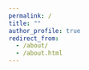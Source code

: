 ```yaml
---
permalink: /
title: ""
author_profile: true
redirect_from: 
  - /about/
  - /about.html
---
```





<!-- <!DOCTYPE html> -->
<html lang="en">
<head>
    <meta charset="UTF-8">
    <meta name="viewport" content="width=device-width, initial-scale=1.0">
    <title>Welcome to My Page - Haoyu Wang</title>
    <meta name="description" content="Haiyang Liao's academic and research portfolio page, detailing projects in Geological Engineering and research in DAS seismology.">
    <meta name="keywords" content="Haiyang Liao, DAS Seismology, Geological Engineering, Nanjing University, PhD Research, Subsurface Imaging">
    <meta name="author" content="Haiyang Liao">
    <style>
        /* Reset margin, padding, and box-sizing for all elements to ensure consistency */
        *, *::before, *::after {
            margin: 0;
            padding: 0;
            box-sizing: border-box;
        }

        /* Set global font styles */
        body {
            font-family: Arial, sans-serif;
            line-height: 1.6;
            color: #333; /* Keep text color simple and consistent */
        }

        /* Header styling */
        header {
            padding: 5px 10px;
            text-align: center;
        }

        /* Section styling */
        section {
            margin: 5px;
            padding: 10px;
        }

        /* Heading styles */
        h1, h2 {
            margin-bottom: 5px; /* Consistent space below headings */
        }

        /* Link styles */
        a {
            color: #0077cc;
            text-decoration: none;
        }

        a:hover {
            text-decoration: underline;
        }

        /* List styles */
        ul {
            list-style-type: none; /* No bullets */
            padding-left: 10px;
        }

        li {
            margin-bottom: 5x;
        }

        /* Remove footer styling for simplicity */
    </style>
</head>
<body>
    <header>
         <!-- Image added here -->
        <h1>Welcome to My Page</h1>
    </header>
    <section>
        <p>My name is Haoyu Wang, a Ph.D. candidate from <a href="https://www.nju.edu.cn/en/">Nanjing University</a>
        <br> Major: Geological Engineering
        <br> Supervisor: <a href="https://es.nju.edu.cn/geosensing/">Prof. Dan Zhang</a>
        <br> Laboratory: <a href="https://es.nju.edu.cn/acei/main.htm">Advanced Computational Engineering Institute for Earth Environment (ACEI)</a>
        <br> Faculty: <a href="https://es.nju.edu.cn/esen/main.htm">School of Earth Sciences and Engineering</a></p>
    </section>
    <section id="research">
        <h2>Research Interests</h2>
        <!-- <h3>Interests</h3> -->
        <p>- Application of Distributed Fiber Optic Sensing (DFOS) on Energy Geostructure. 
        <br>- Application of enhanced Phase Change Materials (PCM) on Energy Piles.
        <br>- Estimation of the seepage field around an energy pile using its temperature profile measured by DFOS</p>
        <h2>Project</h2>
        <!-- <h3>Interests</h3> -->
        <p>- Application of Distributed Fiber Optic Sensing (DFOS) on Energy Geostructure. 
        <br>- Application of enhanced Phase Change Materials (PCM) on Energy Piles.
        <br>- Estimation of the seepage field around an energy pile using its temperature profile measured by DFOS</p>
    </section>
    <!-- <section id="projects">
        <h2>Projects</h2>
        <p>During my academic journey at Nanjing University under the guidance of <a href="https://es.nju.edu.cn/geosensing/">Dr. Dan Zhang</a>, I primarily focus on:</p>
        <ul>
            <li><strong>Urban Ground Collapse Monitoring</strong> (May 2024 - Present): Utilizing existing dark fibers or dedicated vibration sensing optical cables to detect urban ground collapses through both active and passive seismic imaging. This major research focus during my master's studies involves extensive participation in experiments and research using DAS seismology.</li>
            <li><strong>Geological Exploration for the Shangyuanmen Railway Yangtze River Tunnel Project in Nanjing</strong> (June 2023 - Aug. 2024): Employing DAS imaging and DAS VSP to investigate the distribution of karst in areas where dolomite is prevalent. As the student leader on this project, I am responsible for designing the experimental plan, coordinating with multiple parties, implementing the field tests, processing data, and co-authoring the final report.</li>
        </ul>
    </section>
    <section id="experience">
        <h2>Experience</h2>
        <ul>
            <li><strong>Urban Ground Collapse Monitoring</strong> (May 2024 - Present): Deployed fiber optic cables near campus wells to validate cavity detection with DAS. Studied lateral detection ranges using the three-station interferometry method to address uneven noise.</li>
            <li><strong>Optical Fiber Cable Coupling Methods Study</strong> (May 2024 - Present): Installed fiber optic cables on campus using different coupling methods to compare imaging effects from active and passive sources.</li>
            <li><strong>Karst Fracture Zone Detection in Mufu Mountain, Nanjing</strong> (Jan. 2024 - Aug. 2024): Laid fiber optic cables on roads near Mufu Mountain, applying the frequency-Bessel method to detect fractured karst zones in dolomite.</li>
            <li><strong>Numerical Simulation for Subsurface Cavity Detection</strong> (Jan. 2023 - Oct. 2023): Used specfem3d/2d for simulations of shallow cavities to analyze DAS imaging responses.</li>
        </ul>
    </section> -->
    <div style="text-align: center;">
    <img src="/images/地科.jpg" alt="Geological Science Image" style="width:75%;">
</div>
</body>
</html>



